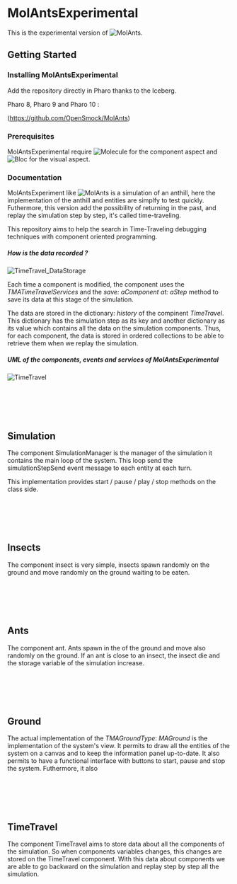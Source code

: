 # MolAntsExperimental

This is the experimental version of ![MolAnts](https://github.com/Samuel29590/MolAnts).

## Getting Started

### Installing MolAntsExperimental

Add the repository directly in Pharo thanks to the Iceberg.

Pharo 8, Pharo 9 and Pharo 10 : 

(https://github.com/OpenSmock/MolAnts)

### Prerequisites

MolAntsExperimental require ![Molecule](https://github.com/OpenSmock/Molecule) for the component aspect and ![Bloc](https://github.com/pharo-graphics/Bloc) for the visual aspect.

### Documentation

MolAntsExperiment like ![MolAnts](https://github.com/Samuel29590/MolAnts) is a simulation of an anthill, here the implementation of the anthill and entities are simplfy to test quickly. Futhermore, this version add the possibility of returning in the past, and replay the simulation step by step, it's called time-traveling.

This repository aims to help the search in Time-Traveling debugging techniques with component oriented programming.

##### How is the data recorded ?

![TimeTravel_DataStorage](https://user-images.githubusercontent.com/64481702/174248508-3057c45c-e5c0-42b7-8cf9-c76935b9d547.png)

Each time a component is modified, the component uses the *TMATimeTravelServices* and the *save: aComponent at: aStep* method to save its data at this stage of the simulation.

The data are stored in the dictionary: *history* of the compinent *TimeTravel*. This dictionary has the simulation step as its key and another dictionary as its value which contains all the data on the simulation components. Thus, for each component, the data is stored in ordered collections to be able to retrieve them when we replay the simulation.

##### UML of the components, events and services of MolAntsExperimental

![TimeTravel](https://user-images.githubusercontent.com/64481702/174041805-89c3dc86-ed19-4990-b42a-bb5d27483647.png)

<br><br><br><br>

## Simulation

The component SimulationManager is the manager of the simulation it contains the main loop of the system. This loop send the simulationStepSend event message to each entity at each turn.

This implementation provides start / pause / play / stop methods on the class side.

<br><br><br><br>

## Insects

The component insect is very simple, insects spawn randomly on the ground and move randomly on the ground waiting to be eaten.

<br><br><br><br>

## Ants

The component ant. Ants spawn in the of the ground and move also randomly on the ground. If an ant is close to an insect, the insect die and the storage variable of the simulation increase.

<br><br><br><br>

## Ground

The actual implementation of the *TMAGroundType*: *MAGround* is the implementation of the system's view. It permits to draw all the entities of the system on a canvas and to keep the information panel up-to-date. It also permits to have a functional interface with buttons to start, pause and stop the system.
Futhermore, it also 

<br><br><br><br>

## TimeTravel

The component TimeTravel aims to store data about all the components of the simulation. So when components variables changes, this changes are stored on the TimeTravel component.
With this data about components we are able to go backward on the simulation and replay step by step all the simulation.
